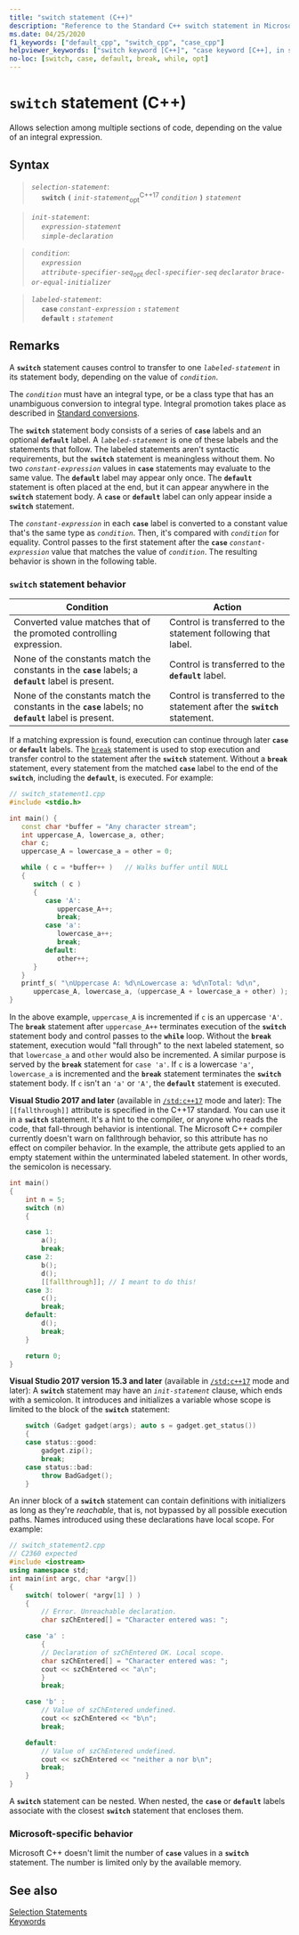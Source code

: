 ```yaml
---
title: "switch statement (C++)"
description: "Reference to the Standard C++ switch statement in Microsoft Visual Studio C++."
ms.date: 04/25/2020
f1_keywords: ["default_cpp", "switch_cpp", "case_cpp"]
helpviewer_keywords: ["switch keyword [C++]", "case keyword [C++], in switch statements", "default keyword [C++]"]
no-loc: [switch, case, default, break, while, opt]
---
```

# `switch` statement (C++)

Allows selection among multiple sections of code, depending on the value of an integral expression.

## Syntax

> *`selection-statement`*:\
> &emsp; **`switch`**&nbsp;**`(`**&nbsp;*`init-statement`*<sub>opt</sub><sup>C++17</sup>&nbsp;*`condition`*&nbsp;**`)`**&nbsp;*`statement`*

> *`init-statement`*:\
> &emsp; *`expression-statement`*\
> &emsp; *`simple-declaration`*

> *`condition`*:\
> &emsp; *`expression`*\
> &emsp; *`attribute-specifier-seq`*<sub>opt</sub>&nbsp;*`decl-specifier-seq`*&nbsp;*`declarator`*&nbsp;*`brace-or-equal-initializer`*

> *`labeled-statement`*:\
> &emsp; **`case`**&nbsp;*`constant-expression`*&nbsp;**`:`**&nbsp;*`statement`*\
> &emsp; **`default`**&nbsp;**`:`**&nbsp;*`statement`*

## Remarks

A **`switch`** statement causes control to transfer to one *`labeled-statement`* in its statement body, depending on the value of *`condition`*.

The *`condition`* must have an integral type, or be a class type that has an unambiguous conversion to integral type. Integral promotion takes place as described in [Standard conversions](standard-conversions.md).

The **`switch`** statement body consists of a series of **`case`** labels and an optional **`default`** label. A *`labeled-statement`* is one of these labels and the statements that follow. The labeled statements aren't syntactic requirements, but the **`switch`** statement is meaningless without them. No two *`constant-expression`* values in **`case`** statements may evaluate to the same value. The **`default`** label may appear only once. The **`default`** statement is often placed at the end, but it can appear anywhere in the **`switch`** statement body. A **`case`** or **`default`** label can only appear inside a **`switch`** statement.

The *`constant-expression`* in each **`case`** label is converted to a constant value that's the same type as *`condition`*. Then, it's compared with *`condition`* for equality. Control passes to the first statement after the **`case`** *`constant-expression`* value that matches the value of *`condition`*. The resulting behavior is shown in the following table.

### `switch` statement behavior

| Condition | Action |
|--|--|
| Converted value matches that of the promoted controlling expression. | Control is transferred to the statement following that label. |
| None of the constants match the constants in the **`case`** labels; a **`default`** label is present. | Control is transferred to the **`default`** label. |
| None of the constants match the constants in the **`case`** labels; no **`default`** label is present. | Control is transferred to the statement after the **`switch`** statement. |

If a matching expression is found, execution can continue through later **`case`** or **`default`** labels. The [`break`](../cpp/break-statement-cpp.md) statement is used to stop execution and transfer control to the statement after the **`switch`** statement. Without a **`break`** statement, every statement from the matched **`case`** label to the end of the **`switch`**, including the **`default`**, is executed. For example:

```cpp
// switch_statement1.cpp
#include <stdio.h>

int main() {
   const char *buffer = "Any character stream";
   int uppercase_A, lowercase_a, other;
   char c;
   uppercase_A = lowercase_a = other = 0;

   while ( c = *buffer++ )   // Walks buffer until NULL
   {
      switch ( c )
      {
         case 'A':
            uppercase_A++;
            break;
         case 'a':
            lowercase_a++;
            break;
         default:
            other++;
      }
   }
   printf_s( "\nUppercase A: %d\nLowercase a: %d\nTotal: %d\n",
      uppercase_A, lowercase_a, (uppercase_A + lowercase_a + other) );
}
```

In the above example, `uppercase_A` is incremented if `c` is an uppercase `'A'`. The **`break`** statement after `uppercase_A++` terminates execution of the **`switch`** statement body and control passes to the **`while`** loop. Without the **`break`** statement, execution would "fall through" to the next labeled statement, so that `lowercase_a` and `other` would also be incremented. A similar purpose is served by the **`break`** statement for `case 'a'`. If `c` is a lowercase `'a'`, `lowercase_a` is incremented and the **`break`** statement terminates the **`switch`** statement body. If `c` isn't an `'a'` or `'A'`, the **`default`** statement is executed.

**Visual Studio 2017 and later** (available in [`/std:c++17`](../build/reference/std-specify-language-standard-version.md) mode and later): The `[[fallthrough]]` attribute is specified in the C++17 standard. You can use it in a **`switch`** statement. It's a hint to the compiler, or anyone who reads the code, that fall-through behavior is intentional. The Microsoft C++ compiler currently doesn't warn on fallthrough behavior, so this attribute has no effect on compiler behavior. In the example, the attribute gets applied to an empty statement within the unterminated labeled statement. In other words, the semicolon is necessary.

```cpp
int main()
{
    int n = 5;
    switch (n)
    {

    case 1:
        a();
        break;
    case 2:
        b();
        d();
        [[fallthrough]]; // I meant to do this!
    case 3:
        c();
        break;
    default:
        d();
        break;
    }

    return 0;
}
```

**Visual Studio 2017 version 15.3 and later** (available in [`/std:c++17`](../build/reference/std-specify-language-standard-version.md) mode and later): A **`switch`** statement may have an *`init-statement`* clause, which ends with a semicolon. It introduces and initializes a variable whose scope is limited to the block of the **`switch`** statement:

```cpp
    switch (Gadget gadget(args); auto s = gadget.get_status())
    {
    case status::good:
        gadget.zip();
        break;
    case status::bad:
        throw BadGadget();
    }
```

An inner block of a **`switch`** statement can contain definitions with initializers as long as they're *reachable*, that is, not bypassed by all possible execution paths. Names introduced using these declarations have local scope. For example:

```cpp
// switch_statement2.cpp
// C2360 expected
#include <iostream>
using namespace std;
int main(int argc, char *argv[])
{
    switch( tolower( *argv[1] ) )
    {
        // Error. Unreachable declaration.
        char szChEntered[] = "Character entered was: ";

    case 'a' :
        {
        // Declaration of szChEntered OK. Local scope.
        char szChEntered[] = "Character entered was: ";
        cout << szChEntered << "a\n";
        }
        break;

    case 'b' :
        // Value of szChEntered undefined.
        cout << szChEntered << "b\n";
        break;

    default:
        // Value of szChEntered undefined.
        cout << szChEntered << "neither a nor b\n";
        break;
    }
}
```

A **`switch`** statement can be nested. When nested, the **`case`** or **`default`** labels associate with the closest **`switch`** statement that encloses them.

### Microsoft-specific behavior

Microsoft C++ doesn't limit the number of **`case`** values in a **`switch`** statement. The number is limited only by the available memory.

## See also

[Selection Statements](../cpp/selection-statements-cpp.md)<br/>
[Keywords](../cpp/keywords-cpp.md)
